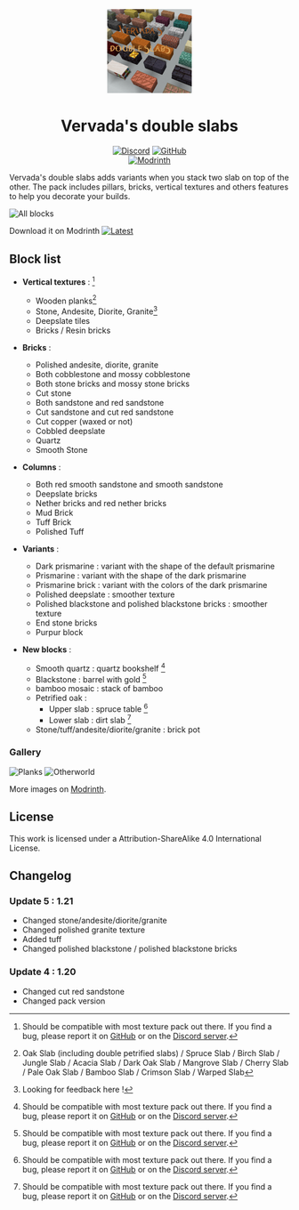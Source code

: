 <div align="center">

<img src="https://github.com/Valdr687/Vervada-s-double-slabs/blob/main/pack.png?raw=true" alt="Pack logo" width="30%">

# Vervada's double slabs

[![Discord][img-discord]][url-discord]
[![GitHub][img-github]][url-github]  
[![Modrinth][img-modrinth]][url-modrinth]

</div>

Vervada's double slabs adds variants when you stack two slab on top of the other. The pack includes pillars, bricks, vertical textures and others features to help you decorate your builds.

![All blocks](https://cdn.modrinth.com/data/OO2UO2kF/images/94f3bd345a53a8a8e97e962422cc3d1761d6e7eb.png)

Download it on Modrinth [![Latest][img-latest]][url-latest]

## Block list

* **Vertical textures** : [^3]
  * Wooden planks[^1]
  * Stone, Andesite, Diorite, Granite[^2]
  * Deepslate tiles
  * Bricks / Resin bricks

* **Bricks** :
  * Polished andesite, diorite, granite
  * Both cobblestone and mossy cobblestone
  * Both stone bricks and mossy stone bricks
  * Cut stone
  * Both sandstone and red sandstone
  * Cut sandstone and cut red sandstone
  * Cut copper (waxed or not)
  * Cobbled deepslate
  * Quartz
  * Smooth Stone

* **Columns** :
  * Both red smooth sandstone and smooth sandstone
  * Deepslate bricks
  * Nether bricks and red nether bricks
  * Mud Brick
  * Tuff Brick
  * Polished Tuff

* **Variants** :
  * Dark prismarine : variant with the shape of the default prismarine
  * Prismarine : variant with the shape of the dark prismarine
  * Prismarine brick : variant with the colors of the dark prismarine
  * Polished deepslate : smoother texture
  * Polished blackstone and polished blackstone bricks : smoother texture
  * End stone bricks
  * Purpur block

* **New blocks** :
  * Smooth quartz : quartz bookshelf [^3]
  * Blackstone : barrel with gold [^3]
  * bamboo mosaic : stack of bamboo
  * Petrified oak :
    * Upper slab : spruce table [^3]
    * Lower slab : dirt slab [^3]
  * Stone/tuff/andesite/diorite/granite : brick pot

### Gallery

![Planks](https://cdn.modrinth.com/data/OO2UO2kF/images/2c9e1b067a15ab2dfa3595d64cdb10a661ed8e66.png)
![Otherworld](https://cdn.modrinth.com/data/OO2UO2kF/images/e29c80224305e348e8a596d90d91ef8d54e49756.png)

More images on [Modrinth][url-modrinth].

## License

This work is licensed under a Attribution-ShareAlike 4.0 International License.  

## Changelog

### Update 5 : 1.21

* Changed stone/andesite/diorite/granite
* Changed polished granite texture
* Added tuff
* Changed polished blackstone / polished blackstone bricks

### Update 4 : 1.20

* Changed cut red sandstone
* Changed pack version

<!-- Footnotes -->

[^1]: Oak Slab (including double petrified slabs) / Spruce Slab / Birch Slab / Jungle Slab / Acacia Slab / Dark Oak Slab / Mangrove Slab / Cherry Slab / Pale Oak Slab / Bamboo Slab / Crimson Slab / Warped Slab
[^2]: Looking for feedback here !
[^3]: Should be compatible with most texture pack out there. If you find a bug, please report it on [GitHub][url-github] or on the [Discord server][url-discord].

<!-- URLs -->

[img-discord]: <https://img.shields.io/badge/Discord-5865F2?style=for-the-badge&logo=discord&logoColor=white>
[img-github]: <https://img.shields.io/badge/GitHub-100000?style=for-the-badge&logo=github&logoColor=white>
[img-modrinth]: <https://img.shields.io/modrinth/dt/OO2UO2kF?style=for-the-badge>
[img-latest]: <https://img.shields.io/modrinth/v/OO2UO2kF?style=for-the-badge&logo=Modrinth>

[url-github]: <https://github.com/Valdr687/Vervada-s-double-slabs>
[url-discord]: <https://discord.com/invite/rKgAg8X>
[url-modrinth]: <https://modrinth.com/resourcepack/vervadas-double-slabs>
[url-latest]: <https://modrinth.com/resourcepack/vervadas-double-slabs/version/1.1>
